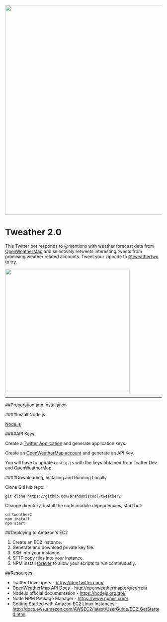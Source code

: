 <a name="README"><img src="http://i.imgur.com/YPzY3Cn.png" heigth="300px" width="675px"/></a>


# Tweather 2.0

This Twitter bot responds to @mentions with weather forecast data from [OpenWeatherMap](http://openweathermap.org) and selectively retweets interesting tweets from promising weather related accounts. Tweet your zipcode to [@tweathertwo](https://twitter.com/tweathertwo) to try.

<img src="http://i.imgur.com/JCYBCdU.jpg" width="400px"/>

------------------------------------------------


##Preparation and installation


####Install Node.js

[Node.js](http://nodejs.org)


####API Keys

Create a [Twitter Application](https://apps.twitter.com) and generate application keys.

Create an [OpenWeatherMap account](https://openweathermap.org) and generate an API Key.

You will have to update `config.js` with the keys obtained from Twitter Dev and OpenWeatherMap.

####Downloading, Installing and Running Locally

Clone GitHub repo:

```
git clone https://github.com/brandoniscool/tweather2
```

Change directory, install the node module dependencies, start bot:

```
cd tweather2
npm install
npm start
```
##Deploying to Amazon's EC2

1. Create an EC2 instance.
2. Generate and download private key file.
3. SSH into your instance.
4. SFTP copy files into your instance.
5. NPM install [forever](https://www.npmjs.com/package/forever) to allow your scripts to run continuously.

##Resources

- Twitter Developers - https://dev.twitter.com/
- OpenWeatherMap API Docs - http://openweathermap.org/current
- Node.js official documentation - https://nodejs.org/api/
- Node NPM Package Manager - https://www.npmjs.com/
- Getting Started with Amazon EC2 Linux Instances - http://docs.aws.amazon.com/AWSEC2/latest/UserGuide/EC2_GetStarted.html
